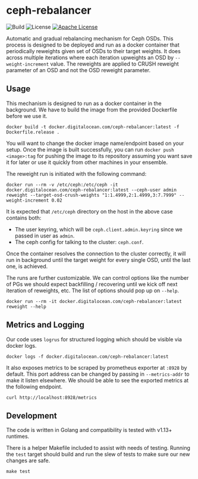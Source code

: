 # ceph-rebalancer
![Build](https://github.com/digitalocean/ceph-rebalancer/workflows/Build/badge.svg?branch=master) ![License](https://github.com/digitalocean/ceph-rebalancer/workflows/License/badge.svg?branch=master) [![Apache License](https://img.shields.io/hexpm/l/plug)](LICENSE)

Automatic and gradual rebalancing mechanism for Ceph OSDs. This process is designed to be deployed and run as a docker container that periodically reweights given set of OSDs to their target weights. It does across multiple iterations where each iteration upweights an OSD by `--weight-increment` value. The reweights are applied to CRUSH reweight parameter of an OSD and not the OSD reweight parameter.

## Usage

This mechanism is designed to run as a docker container in the background. We have to build the image from the provided Dockerfile before we use it.

```
docker build -t docker.digitalocean.com/ceph-rebalancer:latest -f Dockerfile.release .
```

You will want to change the docker image name/endpoint based on your setup. Once the image is built successfully, you can run `docker push <image>:tag` for pushing the image to its repository assuming you want save it for later or use it quickly from other machines in your ensemble.

The reweight run is initiated with the following command:

```
docker run --rm -v /etc/ceph:/etc/ceph -it docker.digitalocean.com/ceph-rebalancer:latest --ceph-user admin reweight --target-osd-crush-weights "1:1.4999,2:1.4999,3:7.7999" --weight-increment 0.02
```

It is expected that `/etc/ceph` directory on the host in the above case contains both:
* The user keyring, which will be `ceph.client.admin.keyring` since we passed in user as `admin`.
* The ceph config for talking to the cluster: `ceph.conf`.

Once the container resolves the connection to the cluster correctly, it will run in background until the target weight for every single OSD, until the last one, is achieved.

The runs are further customizable. We can control options like the number of PGs we should expect backfilling / recovering until we kick off next iteration of reweights, etc. The list of options should pop up on `--help`.

```
docker run --rm -it docker.digitalocean.com/ceph-rebalancer:latest reweight --help
```

## Metrics and Logging

Our code uses `logrus` for structured logging which should be visible via docker logs.

```
docker logs -f docker.digitalocean.com/ceph-rebalancer:latest
```

It also exposes metrics to be scraped by prometheus exporter at `:8928` by default. This port address can be changed by passing in `--metrics-addr` to make it listen elsewhere. We should be able to see the exported metrics at the following endpoint.

```
curl http://localhost:8928/metrics
```

## Development

The code is written in Golang and compatibility is tested with v1.13+ runtimes.

There is a helper Makefile included to assist with needs of testing. Running the `test` target should build and run the slew of tests to make sure our new changes are safe.

```
make test
```
